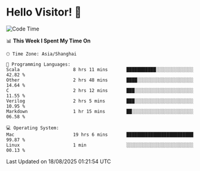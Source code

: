 # Hello Visitor! 👋

<!--START_SECTION:waka-->
![Code Time](http://img.shields.io/badge/Code%20Time-402%20hrs%2031%20mins-blue)

📊 **This Week I Spent My Time On** 

```text
🕑︎ Time Zone: Asia/Shanghai

💬 Programming Languages: 
Scala                    8 hrs 11 mins       ███████████░░░░░░░░░░░░░░   42.82 % 
Other                    2 hrs 48 mins       ████░░░░░░░░░░░░░░░░░░░░░   14.64 % 
C                        2 hrs 12 mins       ███░░░░░░░░░░░░░░░░░░░░░░   11.55 % 
Verilog                  2 hrs 5 mins        ███░░░░░░░░░░░░░░░░░░░░░░   10.95 % 
Markdown                 1 hr 15 mins        ██░░░░░░░░░░░░░░░░░░░░░░░   06.58 % 

💻 Operating System: 
Mac                      19 hrs 6 mins       █████████████████████████   99.87 % 
Linux                    1 min               ░░░░░░░░░░░░░░░░░░░░░░░░░   00.13 % 
```


 Last Updated on 18/08/2025 01:21:54 UTC
<!--END_SECTION:waka-->
